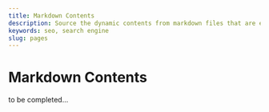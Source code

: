 ```yaml
---
title: Markdown Contents
description: Source the dynamic contents from markdown files that are easy to edit
keywords: seo, search engine
slug: pages
---
```


# Markdown Contents

to be completed...

